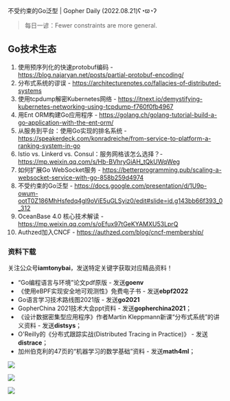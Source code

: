 不受约束的Go泛型 | Gopher Daily (2022.08.21)ʕ◔ϖ◔ʔ

>每日一谚：Fewer constraints are more general.

 
## Go技术生态

1. 使用预序列化的快速protobuf编码 - https://blog.najaryan.net/posts/partial-protobuf-encoding/
2. 分布式系统的谬误 - https://architecturenotes.co/fallacies-of-distributed-systems
3. 使用tcpdump解密Kubernetes网络 - https://itnext.io/demystifying-kubernetes-networking-using-tcpdump-f760f0fb4967
4. 用Ent ORM构建Go应用程序 - https://golang.ch/golang-tutorial-build-a-go-application-with-the-ent-orm/ 
5. 从服务到平台：使用Go实现的排名系统 - https://speakerdeck.com/konradreiche/from-service-to-platform-a-ranking-system-in-go
6. Istio vs. Linkerd vs. Consul：服务网格该怎么选择？- https://mp.weixin.qq.com/s/Hb-BVhryGiAH_tQkUWqWeg
7. 如何扩展Go WebSocket服务 - https://betterprogramming.pub/scaling-a-websocket-service-with-go-858b259d4974
8. 不受约束的Go泛型 - https://docs.google.com/presentation/d/1U9p-owum-ootT0Z186MhHsfedq4gl9oViE5uGLSyiz0/edit#slide=id.g143bb66f393_0_312
9. OceanBase 4.0 核心技术解读 - https://mp.weixin.qq.com/s/oEfux97tGeKYAMXU53LprQ
10. Authzed加入CNCF - https://authzed.com/blog/cncf-membership/


### 资料下载

关注公众号**iamtonybai**，发送特定关键字获取对应精品资料！

* “Go编程语言与环境”论文pdf原版 - 发送**goenv**
* 《使用eBPF实现安全地可观测性》免费电子书 - 发送**ebpf2022**
* Go语言学习技术路线图2021版 - 发送**go2021**
* GopherChina 2021技术大会ppt资料 - 发送**gopherchina2021**；
* 《设计数据密集型应用程序》作者Martin Kleppmann新课“分布式系统”的讲义资料 - 发送**distsys**；
* O'Reilly的《分布式跟踪实战(Distributed Tracing in Practice)》 - 发送**distrace**；
* 加州伯克利的47页的“机器学习的数学基础”资料 - 发送**math4ml**；

![](https://mmbiz.qpic.cn/mmbiz_png/cH6WzfQ94mb54jsFJZ3Knmz8obUsf3PBShthmdSw5E01TcYmUReGkj0BWpxHak1HlnlzHvLmKax53YSGr7aNlA/0?wx_fmt=png)

![](https://mmbiz.qpic.cn/mmbiz_png/cH6WzfQ94mZsOgPXTXZgWiaE03ib9r9WFJXC6xJCA5Y6VSesOZqlGxYfODibvR7UPGxiaM7SZZNQZkRtggPXEfBdwQ/0?wx_fmt=png)

![](https://mmbiz.qpic.cn/mmbiz_png/cH6WzfQ94mb54jsFJZ3Knmz8obUsf3PBrSoqeMvoWCticN2cpU64fJ0FYQdXJhP7ia7WRh8628uOAsQYeE2NibRRw/0?wx_fmt=png)

